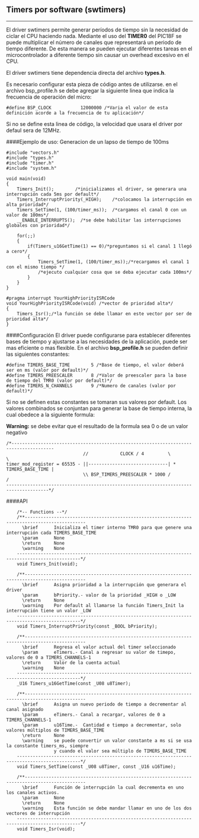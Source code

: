 Timers por software (swtimers)
-----------------------------
------------
El driver swtimers permite generar períodos de tiempo sin la necesidad de ciclar el CPU haciendo nada. Mediante el uso del **TIMER0** del PIC18F se puede multiplicar el número de canales que representará un periodo de tiempo diferente. De esta manera se pueden ejecutar diferentes tareas en el microcontrolador a diferente tiempo sin  causar un overhead excesivo en el CPU.

El driver swtimers tiene dependencia directa del archivo **types.h**.

Es necesario configurar esta pieza de código antes de utilizarse. en el archivo bsp_profile.h se debe agregar la siguiente linea que indica la frecuencia de operación del micro:
```
#define BSP_CLOCK           12000000 /*Varia el valor de esta definición acorde a la frecuencia de tu aplicación*/
```
Si no se define esta linea de código, la velocidad que usara el driver por defaul sera de 12MHz.

####Ejemplo de uso:
Generacion de un lapso de tiempo de 100ms
```
#include "vectors.h"
#include "types.h"
#include "timer.h"
#include "system.h"

void main(void)
{
	Timers_Init();        /*inicializamos el driver, se generara una interrupción cada 5ms por default*/
	Timers_InterruptPriority(_HIGH);    /*colocamos la interrupción en alta prioridad*/
	Timers_SetTime(1, (100/timer_ms));  /*cargamos el canal 0 con un valor de 100ms*/
	__ENABLE_INTERRUPTS();  /*se debe habilitar las interrupciones globales con prioridad*/
	
	for(;;)
	{
		if(Timers_u16GetTime(1) == 0)/*preguntamos si el canal 1 llegó a cero*/
 		{
        	Timers_SetTime(1, (100/timer_ms));/*recargamos el canal 1 con el mismo tiempo */          
        	/*ejecuto cualquier cosa que se deba ejecutar cada 100ms*/
 		}
	}
}
 
#pragma interrupt YourHighPriorityISRCode
void YourHighPriorityISRCode(void) /*vector de prioridad alta*/
{
    Timers_Isr();/*la función se debe llamar en este vector por ser de prioridad alta*/
}
```

####Configuración
El driver puede configurarse para establecer diferentes bases de tiempo y ajustarse a las necesidades de la aplicación, puede ser mas eficiente o mas flexible.
En el archivo **bsp_profile.h** se pueden definir las siguientes constantes:
```
#define TIMERS_BASE_TIME		5 /*Base de tiempo, el valor deberá ser en ms (valor por default)*/
#define TIMERS_PREESCALER		8 /*Valor de preescaler para la base de tiempo del TMR0 (valor por default)*/
#define TIMERS_N_CHANNELS		9 /*Numero de canales (valor por default)*/
```
Si no se definen estas constantes se tomaran sus valores por default.
Los valores combinados se conjuntan para generar la base de tiempo interna, la cual obedece a la siguiente formula:

**Warning:** se debe evitar que el resultado de la formula sea 0 o de un valor negativo
```
/*--------------------------------------------------------------------------------------
                             //            CLOCK / 4         \                    \
timer_mod_register = 65535 - ||------------------------------| * TIMERS_BASE_TIME |
                             \\ BSP_TIMERS_PREESCALER * 1000 /                    /
--------------------------------------------------------------------------------------*/
```  
 
####API
```
	/*-- Functions --*/
    /**---------------------------------------------------------------------------------------------    
      \brief      Inicializa el timer interno TMR0 para que genere una interrupción cada TIMERS_BASE_TIME
      \param	  None
      \return     None
      \warning	  None   	
    ----------------------------------------------------------------------------------------------*/
    void Timers_Init(void);
	
    /**---------------------------------------------------------------------------------------------
      \brief      Asigna prioridad a la interrupción que generara el driver
      \param	  bPriority.- valor de la prioridad _HIGH o _LOW
      \return     None
      \warning	  Por default al llamarse la función Timers_Init la interrupción tiene un valor _LOW
    ----------------------------------------------------------------------------------------------*/
    void Timers_InterruptPriority(const _BOOL bPriority);

    /**---------------------------------------------------------------------------------------------
      \brief      Regresa el valor actual del timer seleccionado
      \param	  eTimers.- Canal a regresar su valor de timepo, valores de 0 a TIMERS_CHANNELS-1
      \return     Valor de la cuenta actual
      \warning	  None   	
    ----------------------------------------------------------------------------------------------*/
    _U16 Timers_u16GetTime(const _U08 u8Timer);
	
    /**---------------------------------------------------------------------------------------------    
      \brief      Asigna un nuevo periodo de tiempo a decrementar al canal asignado
      \param	  eTimers.- Canal a recargar, valores de 0 a TIMERS_CHANNELS-1 
      \param	  u16Time.-  Cantidad e tiempo a decrementar, solo valores múltiplos de TIMERS_BASE_TIME
      \return     None
      \warning	  se puede convertir un valor constante a ms si se usa la constante timers_ms, siempre 
				  y cuando el valor sea múltiplo de TIMERS_BASE_TIME    	
    ----------------------------------------------------------------------------------------------*/
    void Timers_SetTime(const _U08 u8Timer, const _U16 u16Time);

    /**---------------------------------------------------------------------------------------------
      \brief      Función de interrupción la cual decrementa en uno los canales activos.
      \param	  None
      \return     None
      \warning	  Esta función se debe mandar llamar en uno de los dos vectores de interrupción
    ----------------------------------------------------------------------------------------------*/
    void Timers_Isr(void);

```








